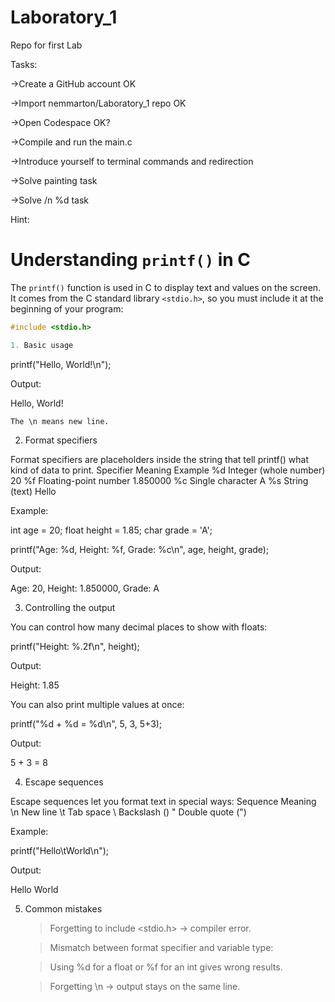 # Laboratory_1
Repo for first Lab

Tasks:

->Create a GitHub account OK

->Import nemmarton/Laboratory_1 repo OK

->Open Codespace OK?

->Compile and run the main.c

->Introduce yourself to terminal commands and redirection

->Solve painting task

->Solve /n %d task

Hint:

# Understanding `printf()` in C

The `printf()` function is used in C to display text and values on the screen.  
It comes from the C standard library `<stdio.h>`, so you must include it at the beginning of your program:

```c
#include <stdio.h>

1. Basic usage
```
printf("Hello, World!\n");

Output:

Hello, World!

    The \n means new line.

2. Format specifiers

Format specifiers are placeholders inside the string that tell printf() what kind of data to print.
Specifier	Meaning	Example
%d	Integer (whole number)	20
%f	Floating-point number	1.850000
%c	Single character	A
%s	String (text)	Hello

Example:

int age = 20;
float height = 1.85;
char grade = 'A';

printf("Age: %d, Height: %f, Grade: %c\n", age, height, grade);

Output:

Age: 20, Height: 1.850000, Grade: A

3. Controlling the output

You can control how many decimal places to show with floats:

printf("Height: %.2f\n", height);

Output:

Height: 1.85

You can also print multiple values at once:

printf("%d + %d = %d\n", 5, 3, 5+3);

Output:

5 + 3 = 8

4. Escape sequences

Escape sequences let you format text in special ways:
Sequence	Meaning
\n	New line
\t	Tab space
\\	Backslash (\)
\"	Double quote (")

Example:

printf("Hello\tWorld\n");

Output:

Hello   World

5. Common mistakes

    >Forgetting to include <stdio.h> → compiler error.

    >Mismatch between format specifier and variable type:

    >Using %d for a float or %f for an int gives wrong results.

    >Forgetting \n → output stays on the same line.
